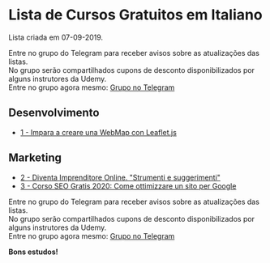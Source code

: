 # Lista de Cursos Gratuitos em Italiano

Lista criada em 07-09-2019.

Entre no grupo do Telegram para receber avisos sobre as atualizações das listas.  
No grupo serão compartilhados cupons de desconto disponibilizados por alguns instrutores da Udemy.  
Entre no grupo agora mesmo: [Grupo no Telegram](http://bit.ly/2UvKbVX)


## Desenvolvimento
 - [ 1 - Impara a creare una WebMap con Leaflet.js](https://www.udemy.com/course/impara-a-creare-una-webmap-con-leafletjs/?deal_code=UDEAFFCMC919&ranMID=39197&ranEAID=FYTGsFWqJEA&ranSiteID=FYTGsFWqJEA-8CPJOQ.SQ47yo.gt9Jf6_g&LSNPUBID=FYTGsFWqJEA)


## Marketing
 - [ 2 - Diventa Imprenditore Online. "Strumenti e suggerimenti"](https://www.udemy.com/course/diventa-imprenditore-online/?deal_code=UDEAFFCMC919&ranMID=39197&ranEAID=FYTGsFWqJEA&ranSiteID=FYTGsFWqJEA-8CPJOQ.SQ47yo.gt9Jf6_g&LSNPUBID=FYTGsFWqJEA)
 - [ 3 - Corso SEO Gratis 2020: Come ottimizzare un sito per Google](https://www.udemy.com/course/corso-seo-gratis-2020-come-ottimizzare-un-sito-per-google/?deal_code=UDEAFFCMC919&ranMID=39197&ranEAID=FYTGsFWqJEA&ranSiteID=FYTGsFWqJEA-8CPJOQ.SQ47yo.gt9Jf6_g&LSNPUBID=FYTGsFWqJEA)


Entre no grupo do Telegram para receber avisos sobre as atualizações das listas.  
No grupo serão compartilhados cupons de desconto disponibilizados por alguns instrutores da Udemy.  
Entre no grupo agora mesmo: [Grupo no Telegram](http://bit.ly/2UvKbVX)


**Bons estudos!**
